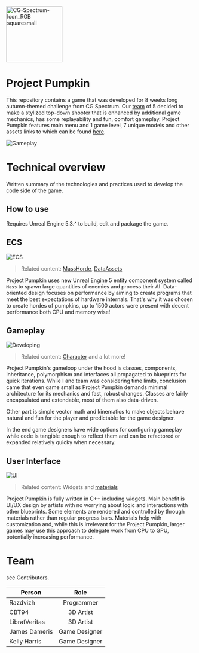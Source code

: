 <img width="150" alt="CG-Spectrum-Icon_RGB squaresmall" src="https://github.com/Razdvizh/ProjectPumpkin/assets/114196034/76f032ce-cb98-48ca-8b39-0e640e8cfcff">

# Project Pumpkin
This repository contains a game that was developed for 8 weeks long autumn-themed challenge from CG Spectrum. Our [team](#Team) of 5 decided to make a stylized top-down shooter that is enhanced by additional game mechanics, has some replayability and fun, comfort gameplay. Project Pumpkin features main menu and 1 game level, 7 unique models and other assets links to which can be found [here](Content/TopDown/UI/Widgets/CreditsUI.uasset).

![Gameplay](https://github.com/Razdvizh/ProjectPumpkin/assets/114196034/b1d29c0a-bf20-488d-8a3b-54c5c4533b71)

# Technical overview
Written summary of the technologies and practices used to develop the code side of the game.

## How to use
Requires Unreal Engine 5.3.^ to build, edit and package the game.

## ECS
![ECS](https://github.com/Razdvizh/ProjectPumpkin/assets/114196034/28df02a6-9b8e-4a0a-8251-46db88028660)

>Related content: [MassHorde](https://github.com/Razdvizh/ProjectPumpkin/tree/main/Source/MassHorde), [DataAssets](https://github.com/Razdvizh/ProjectPumpkin/tree/main/Content/Horde/DataAssets)

Project Pumpkin uses new Unreal Engine 5 entity component system called `Mass` to spawn large quantities of enemies and process their AI. Data-oriented design focuses on performance by aiming to create programs that meet the best expectations of hardware internals. That's why it was chosen to create hordes of pumpkins, up to 1500 actors were present with decent performance both CPU and memory wise!

## Gameplay
![Developing](https://github.com/Razdvizh/ProjectPumpkin/assets/114196034/b75d42c4-9c91-4bba-84c8-786e6555ff82)

>Related content: [Character](https://github.com/Razdvizh/ProjectPumpkin/blob/main/Source/ProjectPumpkin/ProjectPumpkinCharacter.h) and a lot more!

Project Pumpkin's gameloop under the hood is classes, components, inheritance, polymorphism and interfaces all propagated to blueprints for quick iterations. While I and team was considering time limits, conclusion came that even game small as Project Pumpkin demands minimal architecture for its mechanics and fast, robust changes. Classes are fairly encapsulated and extendable, most of them also data-driven.

Other part is simple vector math and kinematics to make objects behave natural and fun for the player and predictable for the game designer.

In the end game designers have wide options for configuring gameplay while code is tangible enough to reflect them and can be refactored or expanded relatively quicky when necessary.

## User Interface
![UI](https://github.com/Razdvizh/ProjectPumpkin/assets/114196034/d8366128-6f51-487f-96de-0fa6cac29f69)

>Related content: Widgets and [materials](https://github.com/Razdvizh/ProjectPumpkin/tree/main/Content/TopDown/UI/Assets/Materials)

Project Pumpkin is fully written in C++ including widgets. Main benefit is UI/UX design by artists with no worrying about logic and interactions with other blueprints. Some elements are rendered and controlled by through materials rather than regular progress bars. Materials help with customization and, while this is irrelevant for the Project Pumpkin, larger games may use this approach to delegate work from CPU to GPU, potentially increasing performance.

<a id="Team"></a>
# Team
see Contributors.

| Person        | Role          |
| ------------- |:-------------:|
| Razdvizh      | Programmer    |
| CBT94         | 3D Artist     |
| LibratVeritas | 3D Artist     |
| James Dameris | Game Designer |
| Kelly Harris  | Game Designer |
